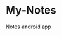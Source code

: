 # My-Notes
Notes android app

[](appScreenshots/image1.jpg)

[](appScreenshots/image2.jpg)

[](appScreenshots/image3.jpg)

[](appScreenshots/image4.jpg)

